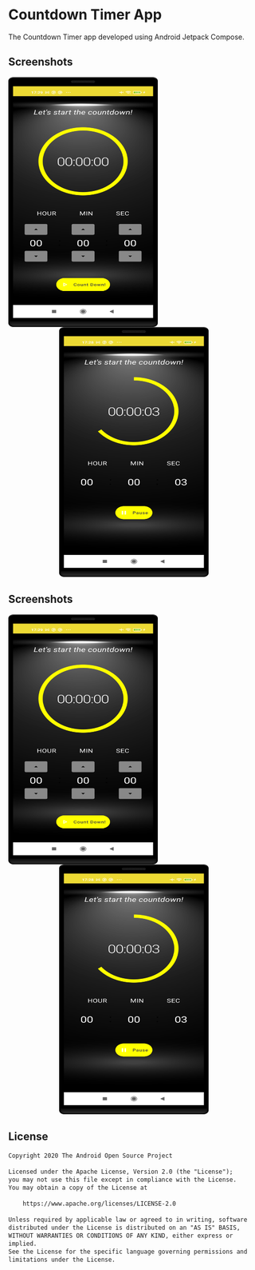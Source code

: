 # Countdown Timer App
The Countdown Timer app developed using Android Jetpack Compose.

## Screenshots
<img align="left" src="./results/screenshot_1.png" width="300" height="500">
<p align="center">
<img src="./results/screenshot_2.png" width="300" height="500">
</p>

## Screenshots
<img align="left" src="./results/screenshot_1.png" width="300" height="500">
<p align="center">
<img src="./results/screenshot_2.png" width="300" height="500">
</p>


## License
```
Copyright 2020 The Android Open Source Project

Licensed under the Apache License, Version 2.0 (the "License");
you may not use this file except in compliance with the License.
You may obtain a copy of the License at

    https://www.apache.org/licenses/LICENSE-2.0

Unless required by applicable law or agreed to in writing, software
distributed under the License is distributed on an "AS IS" BASIS,
WITHOUT WARRANTIES OR CONDITIONS OF ANY KIND, either express or implied.
See the License for the specific language governing permissions and
limitations under the License.
```
